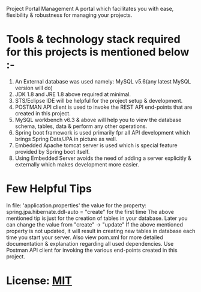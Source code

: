 Project Portal Management
A portal which facilitates you with ease, flexibility & robustness for managing your projects.

# Tools & technology stack required for this projects is mentioned below :-
1) An External database was used namely: MySQL v5.6(any latest MySQL version will do)
2) JDK 1.8 and JRE 1.8 above required at minimal.
3) STS/Eclipse IDE will be helpful for the project setup & development.
4) POSTMAN API client is used to invoke the REST API end-points that are created in this project.
5) MySQL workbench v6.3 & above will help you to view the database schema, tables, data & perform any other operations.
6) Spring boot framework is used primarily fpr all API development which brings Spring Data/JPA in picture as well.
7) Embedded Apache tomcat server is used which is special feature provided by Spring boot itself.
8) Using Embedded Server avoids the need of adding a server explicitly & externally which makes development more easier.

# Few Helpful Tips
In file: 'application.properties' the value for the property: spring.jpa.hibernate.ddl-auto = "create" for the first time
The above mentioned tip is just for the creation of tables in your database. Later you can change the value from "create" -> "update"
If the above mentioned property is not updated, it will result in creating new tables in database each time you start your server.
Also view pom.xml for more detailed documentation & explanation regarding all used dependencies.
Use Postman API client for invoking the various end-points created in this project.

# License: [MIT](https://choosealicense.com/licenses/mit/)
